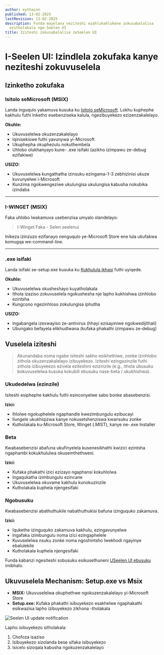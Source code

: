 ```yaml
---
author: eythainn
published: 13-02-2025
lastRevision: 13-02-2025
description: Funda mayelana neziteshi ezahlukahlukene zokusabalalisa
  ezitholakala nge-Seelen UI
title: Iziteshi zokusabalalisa zeSeelen UI
---
```


# I-Seelen UI: Izindlela zokufaka kanye neziteshi zokuvuselela

## Izinketho zokufaka

### Isitolo seMicrosoft (MSIX)

Landa inguqulo yakamuva kusuka ku
[Isitolo seMicrosoft](https://www.microsoft.com/store). Lokhu kuphephe kakhulu
futhi Inketho esebenziseka kalula, ngezibuyekezo ezizenzakalelayo.

**Okuhle:**

- Ukuvuselelwa okuzenzakalelayo
- Iqinisekiswe futhi yavunywa yi-Microsoft
- Ukuphepha okuphezulu nokuthembela
- Uhlobo olukhanyayo kune- .exe isifaki (azikho izimpawu ze-debug ezifakiwe)

**USIZO:**

- Ukuvuselelwa kungathatha izinsuku ezingama-1-3 zebhizinisi ukuze kuvunyelwe
  i-Microsoft
- Kunzima ngokwengeziwe ukulungisa ukulungisa kabusha nokubika izindaba

---

### I-WINGET (MSIX)

Faka uhlobo lwakamuva usebenzisa umyalo olandelayo:

> I-Winget Faka - Selen.seelenui

Inikeza izinzuzo ezifanayo nenguqulo ye-Microsoft Store ene lula ukufakwa
komugqa we-command-line.

---

### .exe isifaki

Landa isifaki se-setup.exe kusuka ku
[Kukhulula ikhasi](https://github.com/eythaann/Seelen-UI/releases) futhi
uyiqede.

**Okuhle:**

- Ukuvuselelwa okusheshayo kuyatholakala
- Ithola izaziso zokuvuselela ngokushesha nje lapho kukhishwa izinhlobo ezintsha
- Kungcono ngezinhloso zokulungisa iphutha

**USIZO:**

- Ingabangela izexwayiso ze-antivirus (hhayi ezisayiniwe ngokwedijithali)
- Ubungako befayela elikhudlwana (kufaka phakathi izimpawu ze-debug)

## Vuselela iziteshi

> Akunandaba noma ngabe isiteshi sakho esikhethiwe, zonke izinhlobo zithola
> okuzenzakalelayo izibuyekezo. Iziteshi ezingazinzile futhi zithola izibuyekezo
> ezivela eziteshini ezizinzile (e.g., ithola ubusuku bokuvuselelwa kusuka
> kokubili ebusuku nase-beta / ukukhishwa).

### Ukudedelwa (ezinzile)

Isiteshi esiphephe kakhulu futhi esinconyelwe sabo bonke abasebenzisi.

**Izici:**

- Ihlolwe ngokuphelele ngaphandle kwezimbungulu ezibucayi
- Ilungele ukukhiqizwa kanye nokusetshenziswa kwansuku zonke
- Kutholakala ku-Microsoft Store, Winget (.MIST), kanye ne-.exe Installer

### Beta

Kwabasebenzisi abafuna ukufinyelela kusenesikhathi kwizici ezintsha ngaphambi
kokukhululwa okusemthethweni.

**Izici:**

- Kufaka phakathi izici ezizayo ngaphansi kokuhlolwa
- Ingaqukatha izimbungulu ezincane
- Ukuvuselelwa okuvame kakhulu kunokuzinzile
- Kutholakala kuphela njengesifaki

### Ngobusuku

Kwabasebenzisi abathuthukile nabathuthukisi bafuna izinguquko zakamuva.

**Izici:**

- Iqukethe izinguquko zakamuva kakhulu, ezingavunyelwe
- Ingafaka izimbungulu noma izici ezingaphelele
- Kuvuselelwa nsuku zonke noma ngoshintsho lwekhodi ngayinye ebalulekile
- Kutholakala kuphela njengesifaki

Funda kabanzi ngesiteshi sobusuku esikusethuneni
[USeelen UI ebusuku](https://seelen.io/blog/nightly) imibhalo.

## Ukuvuselela Mechanism: Setup.exe vs Msix

- **MSIX:** Ukuvuselelwa okuphethwe ngokuzenzakalelayo yi-Microsoft Store
- **Setup.exe:** Kufaka phakathi isibuyekezo esakhelwe ngaphakathi esikwazisa
  lapho izibuyekezo zikhona -tholakala

![Seelen UI update notification](https://github.com/Seelen-Inc/slu-blog/blob/master/blog/seelen-ui-distribution-channels/image.png?raw=true)

Lapho isibuyekezo sitholakala:

1. Chofoza isaziso
2. Isibuyekezo sizolanda bese sifaka isibuyekezo
3. Isicelo sizoqala kabusha ngokuzenzakalelayo
